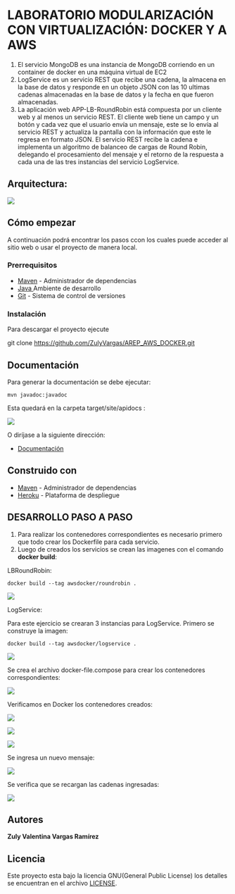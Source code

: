 # LABORATORIO MODULARIZACIÓN CON VIRTUALIZACIÓN: DOCKER Y A AWS

1. El servicio MongoDB es una instancia de MongoDB corriendo en un container de docker en una máquina virtual de EC2
2. LogService es un servicio REST que recibe una cadena, la almacena en la base de datos y responde en un objeto JSON con las 10 ultimas cadenas almacenadas en la base de datos y la fecha en que fueron almacenadas.
3. La aplicación web APP-LB-RoundRobin está compuesta por un cliente web y al menos un servicio REST. El cliente web tiene un campo y un botón y cada vez que el usuario envía un mensaje, este se lo envía al servicio REST y actualiza la pantalla con la información que este le regresa en formato JSON. El servicio REST recibe la cadena e implementa un algoritmo de balanceo de cargas de Round Robin, delegando el procesamiento del mensaje y el retorno de la respuesta a cada una de las tres instancias del servicio LogService.

## Arquitectura:

![](img/arq.png)
	

## Cómo empezar

A continuación podrá encontrar los pasos ccon los cuales puede acceder al sitio web o usar el proyecto de manera local.

### Prerrequisitos


* [Maven](https://maven.apache.org/) - Administrador de dependencias
* [Java ](https://www.oracle.com/co/java/technologies/javase/javase-jdk8-downloads.html)       Ambiente de desarrollo
* [Git](https://git-scm.com/) - Sistema de control de versiones

### Instalación


Para descargar el proyecto ejecute 

   git clone https://github.com/ZulyVargas/AREP_AWS_DOCKER.git

## Documentación
Para generar la documentación se debe ejecutar:

    mvn javadoc:javadoc

Esta quedará en la carpeta target/site/apidocs :

![](img/javadocs.png)

O diríjase a la siguiente dirección: 
* [Documentación]()

## Construido con 

* [Maven](https://maven.apache.org/) - Administrador de dependencias
* [Heroku](https://heroku.com) - Plataforma de despliegue

## DESARROLLO PASO A PASO

1. Para realizar los contenedores correspondientes es necesario primero que todo crear los Dockerfile para cada servicio.
2. Luego de creados los servicios se crean las imagenes con el comando **docker build**:

LBRoundRobin:

    docker build --tag awsdocker/roundrobin .

![](img/rr-docker.png)


LogService:

Para este ejercicio se crearan 3 instancias para LogService. Primero se construye la imagen:
    
    docker build --tag awsdocker/logservice .

![](img/logservices.png)

Se crea el archivo docker-file.compose para crear los contenedores correspondientes:

![](img/compose.png)

Verificamos en Docker los contenedores creados:

![](img/docker.png)

![](img/lbservice.png)

![](img/mensajes.png)

Se ingresa un nuevo mensaje:

![](img/nuevo.png)

Se verifica que se recargan las cadenas ingresadas:

![](img/nuevoOk.png)



## Autores

**Zuly Valentina Vargas Ramírez** 


## Licencia

Este proyecto esta bajo la licencia GNU(General Public License) los detalles se encuentran en el archivo [LICENSE](LICENSE.txt).
